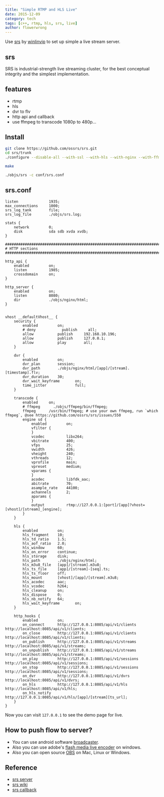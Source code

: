 ```yaml
---
title: "Simple RTMP and HLS Live"
date: 2015-12-09
category: tech
tags: [c++, rtmp, hls, srs, live]
author: flowerwrong
---
```


Use [srs](https://github.com/ossrs/srs) by [winlinvip](https://github.com/winlinvip) to set up simple a live stream server.


## srs

SRS is industrial-strength live streaming cluster, for the best conceptual integrity and the simplest implementation.

## features

* rtmp
* hls
* dvr to flv
* http api and callback
* use ffmpeg to transcode 1080p to 480p...

## Install

```bash
git clone https://github.com/ossrs/srs.git
cd srs/trunk
./configure --disable-all --with-ssl --with-hls --with-nginx --with-ffmpeg --with-transcode --with-dvr --with-http-api --with-http-callback --with-http-server

make

./objs/srs -c conf/srs.conf
```

## srs.conf

```nginx
listen              1935;
max_connections     1000;
srs_log_tank        file;
srs_log_file        ./objs/srs.log;

stats {
    network         0;
    disk            sda sdb xvda xvdb;
}

#############################################################################################
# HTTP sections
#############################################################################################

http_api {
    enabled         on;
    listen          1985;
    crossdomain     on;
}

http_server {
    enabled         on;
    listen          8080;
    dir             ./objs/nginx/html;
}


vhost __defaultVhost__ {
    security {
        enabled         on;
        # deny            publish     all;
        allow           publish     192.168.10.196;
        allow           publish     127.0.0.1;
        allow           play        all;
    }

    dvr {
        enabled         on;
        dvr_plan        session;
        dvr_path        ./objs/nginx/html/[app]/[stream].[timestamp].flv;
        dvr_duration    30;
        dvr_wait_keyframe       on;
        time_jitter             full;
    }

    transcode {
        enabled     on;
        # ffmpeg      ./objs/ffmpeg/bin/ffmpeg;
        ffmpeg      /usr/bin/ffmpeg; # use your own ffmpeg, run `which ffmpeg`, @see https://github.com/ossrs/srs/issues/550
        engine sd {
            enabled         on;
            vfilter {
            }
            vcodec          libx264;
            vbitrate        400;
            vfps            25;
            vwidth          426;
            vheight         240;
            vthreads        12;
            vprofile        main;
            vpreset         medium;
            vparams {
            }
            acodec          libfdk_aac;
            abitrate        70;
            asample_rate    44100;
            achannels       2;
            aparams {
            }
            output          rtmp://127.0.0.1:[port]/[app]?vhost=[vhost]/[stream]_[engine];
        }
    }

    hls {
        enabled         on;
        hls_fragment    10;
        hls_td_ratio    1.5;
        hls_aof_ratio   2.0;
        hls_window      60;
        hls_on_error    continue;
        hls_storage     disk;
        hls_path        ./objs/nginx/html;
        hls_m3u8_file   [app]/[stream].m3u8;
        hls_ts_file     [app]/[stream]-[seq].ts;
        hls_ts_floor    off;
        hls_mount       [vhost]/[app]/[stream].m3u8;
        hls_acodec      aac;
        hls_vcodec      h264;
        hls_cleanup     on;
        hls_dispose     0;
        hls_nb_notify   64;
        hls_wait_keyframe       on;
    }

    http_hooks {
        enabled         on;
        on_connect      http://127.0.0.1:8085/api/v1/clients http://localhost:8085/api/v1/clients;
        on_close        http://127.0.0.1:8085/api/v1/clients http://localhost:8085/api/v1/clients;
        on_publish      http://127.0.0.1:8085/api/v1/streams http://localhost:8085/api/v1/streams;
        on_unpublish    http://127.0.0.1:8085/api/v1/streams http://localhost:8085/api/v1/streams;
        on_play         http://127.0.0.1:8085/api/v1/sessions http://localhost:8085/api/v1/sessions;
        on_stop         http://127.0.0.1:8085/api/v1/sessions http://localhost:8085/api/v1/sessions;
        on_dvr          http://127.0.0.1:8085/api/v1/dvrs http://localhost:8085/api/v1/dvrs;
        on_hls          http://127.0.0.1:8085/api/v1/hls http://localhost:8085/api/v1/hls;
        on_hls_notify   http://127.0.0.1:8085/api/v1/hls/[app]/[stream][ts_url];
    }
}
```

Now you can visit `127.0.0.1` to see the demo page for live.

## How to push flow to server?

* You can use android software [broadcaster](http://help.aodianyun.com/aodianyun_doc/60).
* Also you can use adobe's [flash media live encoder](http://www.adobe.com/cn/products/flash-media-encoder.html) on windows.
* Also you can open source [OBS](https://obsproject.com/) on Mac, Linux or Windows.

## Reference

* [srs server](https://github.com/ossrs/srs)
* [srs wiki](https://github.com/ossrs/srs/wiki/v2_CN_Home)
* [srs callback](https://github.com/FlowerWrong/srs_callback)
